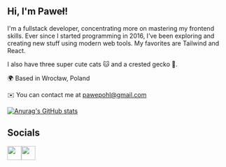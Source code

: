Hi, I'm Paweł!
-------------

I'm a fullstack developer, concentrating more on mastering my frontend skills. Ever since I started programming in 2016, I’ve been exploring and creating new stuff using modern web tools. My favorites are Tailwind and React.

I also have three super cute cats 🐱 and a crested gecko 🦎.

🌍  Based in Wrocław, Poland

✉️  You can contact me at [pawepohl@gmail.com](mailto:pawepohl@gmail.com)

[![Anurag's GitHub stats](https://github-readme-stats.vercel.app/api?username=pawel1894)]([https://github.com/anuraghazra/github-readme-stats](https://github.com/Pawel1894))

## Socials 

<p align="left"> <a href="https://discord.com/users/Paaaweł" target="_blank" rel="noreferrer"><img src="https://raw.githubusercontent.com/danielcranney/readme-generator/main/public/icons/socials/discord.svg" width="32" height="32" /></a><a href="https://www.frontendmentor.io/profile/Pawel1894" target="_blank" rel="noreferrer"><img src="https://api.iconify.design/simple-icons/frontendmentor.svg?color=%231769aa" width="32" height="32" /></a></p>
